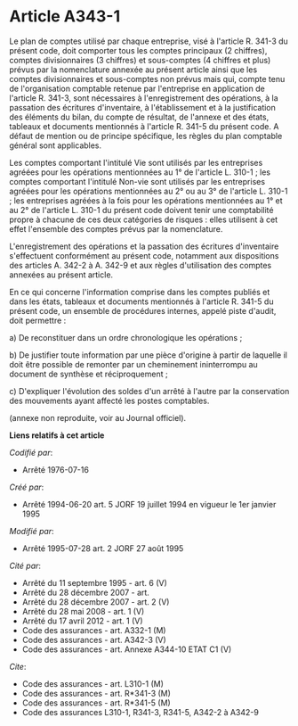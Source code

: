 # Article A343-1

Le plan de comptes utilisé par chaque entreprise, visé à l'article R. 341-3 du présent code, doit comporter tous les comptes
principaux (2 chiffres), comptes divisionnaires (3 chiffres) et sous-comptes (4 chiffres et plus) prévus par la nomenclature
annexée au présent article ainsi que les comptes divisionnaires et sous-comptes non prévus mais qui, compte tenu de
l'organisation comptable retenue par l'entreprise en application de l'article R. 341-3, sont nécessaires à l'enregistrement
des opérations, à la passation des écritures d'inventaire, à l'établissement et à la justification des éléments du bilan, du
compte de résultat, de l'annexe et des états, tableaux et documents mentionnés à l'article R. 341-5 du présent code. A défaut
de mention ou de principe spécifique, les règles du plan comptable général sont applicables.

Les comptes comportant l'intitulé Vie sont utilisés par les entreprises agréées pour les opérations mentionnées au 1° de
l'article L. 310-1 ; les comptes comportant l'intitulé Non-vie sont utilisés par les entreprises agréées pour les opérations
mentionnées au 2° ou au 3° de l'article L. 310-1 ; les entreprises agréées à la fois pour les opérations mentionnées au 1° et
au 2° de l'article L. 310-1 du présent code doivent tenir une comptabilité propre à chacune de ces deux catégories de
risques : elles utilisent à cet effet l'ensemble des comptes prévus par la nomenclature.

L'enregistrement des opérations et la passation des écritures d'inventaire s'effectuent conformément au présent code,
notamment aux dispositions des articles A. 342-2 à A. 342-9 et aux règles d'utilisation des comptes annexées au présent
article.

En ce qui concerne l'information comprise dans les comptes publiés et dans les états, tableaux et documents mentionnés à
l'article R. 341-5 du présent code, un ensemble de procédures internes, appelé piste d'audit, doit permettre :

a) De reconstituer dans un ordre chronologique les opérations ;

b) De justifier toute information par une pièce d'origine à partir de laquelle il doit être possible de remonter par un
cheminement ininterrompu au document de synthèse et réciproquement ;

c) D'expliquer l'évolution des soldes d'un arrêté à l'autre par la conservation des mouvements ayant affecté les postes
comptables.

(annexe non reproduite, voir au Journal officiel).

**Liens relatifs à cet article**

_Codifié par_:

  - Arrêté 1976-07-16

_Créé par_:

  - Arrêté 1994-06-20 art. 5 JORF 19 juillet 1994 en vigueur le 1er janvier 1995

_Modifié par_:

  - Arrêté 1995-07-28 art. 2 JORF 27 août 1995

_Cité par_:

  - Arrêté du 11 septembre 1995 - art. 6 (V)
  - Arrêté du 28 décembre 2007 - art.
  - Arrêté du 28 décembre 2007 - art. 2 (V)
  - Arrêté du 28 mai 2008 - art. 1 (V)
  - Arrêté du 17 avril 2012 - art. 1 (V)
  - Code des assurances - art. A332-1 (M)
  - Code des assurances - art. A342-3 (V)
  - Code des assurances - art. Annexe A344-10 ETAT C1 (V)

_Cite_:

  - Code des assurances - art. L310-1 (M)
  - Code des assurances - art. R*341-3 (M)
  - Code des assurances - art. R*341-5 (M)
  - Code des assurances L310-1, R341-3, R341-5, A342-2 à A342-9
